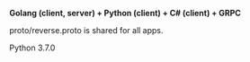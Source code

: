 **Golang (client, server) + Python (client) + C# (client) + GRPC**

proto/reverse.proto is shared for all apps.

Python 3.7.0